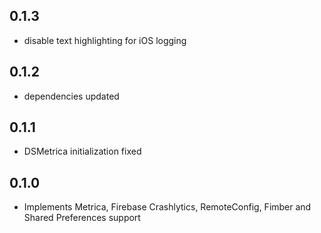 ## 0.1.3
- disable text highlighting for iOS logging

## 0.1.2
- dependencies updated

## 0.1.1
- DSMetrica initialization fixed

## 0.1.0
- Implements Metrica, Firebase Crashlytics, RemoteConfig, Fimber and Shared Preferences support